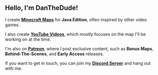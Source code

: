 ## Hello, I'm **DanTheDude**!

I create **[Minecraft Maps](https://www.planetminecraft.com/member/danthedude/)** for **Java Edition**, often inspired by other video games.

I also create **[YouTube Videos](https://www.youtube.com/channel/UCiMWeGliSAsDVsd6yYnxDkA)**, which mostly focuses on the map I'll be working on at the time.

I'm also on **[Patreon](https://patreon.com/DanTheDude?utm_medium=clipboard_copy&utm_source=copyLink&utm_campaign=creatorshare_creator&utm_content=join_link)**, where I post exclusive content, such as **Bonus Maps**, **Behind-The-Scenes**, and **Early Access** releases.

If you want to get in touch, you can join my **[Discord Server](https://discord.gg/NzH2R6d2c9)** and hang out with me.
